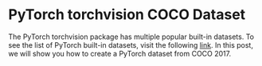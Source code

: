 # PyTorch torchvision COCO Dataset

The PyTorch torchvision package has multiple popular built-in datasets. To see the list of PyTorch built-in datasets, visit the following [link](https://pytorch.org/docs/stable/torchvision/index.html). In this post, we will show you how to create a PyTorch dataset from COCO 2017.


